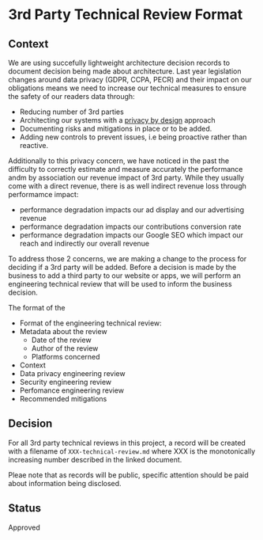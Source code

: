 # 3rd Party Technical Review Format

## Context

We are using succefully lightweight architecture decision records to document decision being made about architecture.
Last year legislation changes around data privacy (GDPR, CCPA, PECR) and their impact on our obligations means we need to  increase our technical measures to ensure the safety of our readers data through:
  * Reducing number of 3rd parties    
  * Architecting our systems with a [privacy by design](https://en.wikipedia.org/wiki/Privacy_by_design) approach 
  * Documenting risks and mitigations in place or to be added.
  * Adding new controls to prevent issues, i.e being proactive rather than reactive.


Additionally to this privacy concern, we have noticed in the past the difficulty to correctly estimate and measure accurately the performance andm  by association our revenue impact of 3rd party. While they usually come with a direct revenue, there is as well indirect revenue loss through performamce impact:
 * performance degradation impacts our ad display and our advertising revenue  
 * performance degradation impacts our contributions conversion rate 
 * performance degradation impacts our Google SEO which impact our reach and indirectly our overall revenue


To address those 2 concerns, we are making a change to the process for deciding if a 3rd party will be added. 
Before a decision is made by the business to add a third party to our website or apps, we will perform an engineering technical review that will be used to inform the business decision.

The format of the 

* Format of the engineering technical review:
 * Metadata about the review
   * Date of the review
   * Author of the review
   * Platforms concerned
 * Context
 * Data privacy engineering review
 * Security engineering review
 * Perfomance engineering review
 * Recommended mitigations

## Decision

For all 3rd party technical reviews in this project, a record will be created with a filename of `XXX-technical-review.md` where XXX is the monotonically increasing number described in the linked document.

Pleae note that as records will be public, specific attention should be paid about information being disclosed.

## Status

Approved
